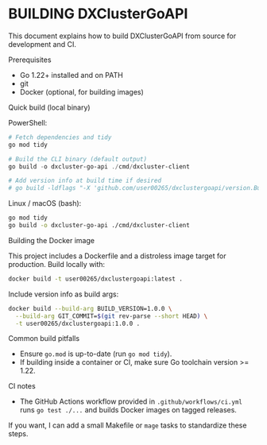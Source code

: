 BUILDING DXClusterGoAPI
======================

This document explains how to build DXClusterGoAPI from source for development and CI.

Prerequisites
- Go 1.22+ installed and on PATH
- git
- Docker (optional, for building images)

Quick build (local binary)

PowerShell:

```powershell
# Fetch dependencies and tidy
go mod tidy

# Build the CLI binary (default output)
go build -o dxcluster-go-api ./cmd/dxcluster-client

# Add version info at build time if desired
# go build -ldflags "-X 'github.com/user00265/dxclustergoapi/version.BuildVersion=v1.0.0' -X 'github.com/user00265/dxclustergoapi/version.GitCommit=$(git rev-parse --short HEAD)'" -o dxcluster-go-api ./cmd/dxcluster-client
```

Linux / macOS (bash):

```bash
go mod tidy
go build -o dxcluster-go-api ./cmd/dxcluster-client
```

Building the Docker image

This project includes a Dockerfile and a distroless image target for production. Build locally with:

```bash
docker build -t user00265/dxclustergoapi:latest .
```

Include version info as build args:

```bash
docker build --build-arg BUILD_VERSION=1.0.0 \
  --build-arg GIT_COMMIT=$(git rev-parse --short HEAD) \
  -t user00265/dxclustergoapi:1.0.0 .
```

Common build pitfalls
- Ensure `go.mod` is up-to-date (run `go mod tidy`).
- If building inside a container or CI, make sure Go toolchain version >= 1.22.

CI notes
- The GitHub Actions workflow provided in `.github/workflows/ci.yml` runs `go test ./...` and builds Docker images on tagged releases.

If you want, I can add a small Makefile or `mage` tasks to standardize these steps.
